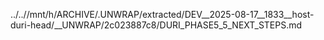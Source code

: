 ../..//mnt/h/ARCHIVE/.UNWRAP/extracted/DEV__2025-08-17__1833__host-duri-head/__UNWRAP/2c023887c8/DURI_PHASE5_5_NEXT_STEPS.md